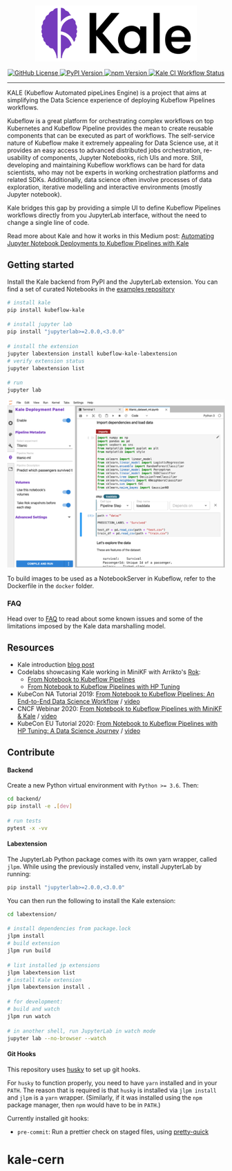 <p align="center">
<img alt="Kale Logo" src="https://raw.githubusercontent.com/kubeflow-kale/kale/master/docs/imgs/kale_logo.png" height="130">
</p>
<p align="center">
<a href="#">
  <img alt="GitHub License" src="https://badgen.net/github/license/kubeflow-kale/kale">
</a>
<a target="_blank" href="https://pypi.org/project/kubeflow-kale/">
    <img alt="PyPI Version" src="https://badgen.net/pypi/v/kubeflow-kale">
</a>
<a target="_blank" href="https://www.npmjs.com/package/kubeflow-kale-labextension">
  <img alt="npm Version" src="https://badgen.net/npm/v/kubeflow-kale-labextension">
</a>
<a target="_blank" href="https://github.com/kubeflow-kale/kale/actions">
  <img alt="Kale CI Workflow Status" src="https://github.com/kubeflow-kale/kale/workflows/CI/badge.svg">
</a>
</p>

---

KALE (Kubeflow Automated pipeLines Engine) is a project that aims at simplifying
the Data Science experience of deploying Kubeflow Pipelines workflows.

Kubeflow is a great platform for orchestrating complex workflows on top
Kubernetes and Kubeflow Pipeline provides the mean to create reusable components
that can be executed as part of workflows. The self-service nature of Kubeflow
make it extremely appealing for Data Science use, at it provides an easy access
to advanced distributed jobs orchestration, re-usability of components, Jupyter
Notebooks, rich UIs and more. Still, developing and maintaining Kubeflow
workflows can be hard for data scientists, who may not be experts in working
orchestration platforms and related SDKs. Additionally, data science often
involve processes of data exploration, iterative modelling and interactive
environments (mostly Jupyter notebook).

Kale bridges this gap by providing a simple UI to define Kubeflow Pipelines
workflows directly from you JupyterLab interface, without the need to change a
single line of code.

Read more about Kale and how it works in this Medium post:
[Automating Jupyter Notebook Deployments to Kubeflow Pipelines with Kale](https://medium.com/kubeflow/automating-jupyter-notebook-deployments-to-kubeflow-pipelines-with-kale-a4ede38bea1f)

## Getting started

Install the Kale backend from PyPI and the JupyterLab extension. You can find a
set of curated Notebooks in the
[examples repository](https://github.com/kubeflow-kale/examples)

```bash
# install kale
pip install kubeflow-kale

# install jupyter lab
pip install "jupyterlab>=2.0.0,<3.0.0"

# install the extension
jupyter labextension install kubeflow-kale-labextension
# verify extension status
jupyter labextension list

# run
jupyter lab
```

<img alt="Kale JupyterLab Extension" src="https://raw.githubusercontent.com/kubeflow-kale/kale/master/docs/imgs/labextension.png"/>

To build images to be used as a NotebookServer in Kubeflow, refer to the
Dockerfile in the `docker` folder.

### FAQ

Head over to [FAQ](FAQ.md) to read about some known issues and some of the
limitations imposed by the Kale data marshalling model.

## Resources

- Kale introduction [blog post](https://medium.com/kubeflow/automating-jupyter-notebook-deployments-to-kubeflow-pipelines-with-kale-a4ede38bea1f)
- Codelabs showcasing Kale working in MiniKF with Arrikto's [Rok](https://www.arrikto.com/):
  - [From Notebook to Kubeflow Pipelines](https://codelabs.developers.google.com/codelabs/cloud-kubeflow-minikf-kale/#0)
  - [From Notebook to Kubeflow Pipelines with HP Tuning](https://arrik.to/demowfhp)
- KubeCon NA Tutorial 2019: [From Notebook to Kubeflow Pipelines: An End-to-End Data Science Workflow](https://kccncna19.sched.com/event/Uaeq/tutorial-from-notebook-to-kubeflow-pipelines-an-end-to-end-data-science-workflow-michelle-casbon-google-stefano-fioravanzo-fondazione-bruno-kessler-ilias-katsakioris-arrikto?iframe=no&w=100%&sidebar=yes&bg=no)
  / [video](http://youtube.com/watch?v=C9rJzTzVzvQ)
- CNCF Webinar 2020: [From Notebook to Kubeflow Pipelines with MiniKF & Kale](https://www.cncf.io/webinars/from-notebook-to-kubeflow-pipelines-with-minikf-kale/)
  / [video](https://www.youtube.com/watch?v=1fX9ZFWkvvs)
- KubeCon EU Tutorial 2020: [From Notebook to Kubeflow Pipelines with HP Tuning: A Data Science Journey](https://kccnceu20.sched.com/event/ZerG/tutorial-from-notebook-to-kubeflow-pipelines-with-hp-tuning-a-data-science-journey-stefano-fioravanzo-ilias-katsakioris-arrikto)
  / [video](https://www.youtube.com/watch?v=QK0NxhyADpM)

## Contribute

#### Backend

Create a new Python virtual environment with `Python >= 3.6`. Then:

```bash
cd backend/
pip install -e .[dev]

# run tests
pytest -x -vv
```

#### Labextension

The JupyterLab Python package comes with its own yarn wrapper, called `jlpm`.
While using the previously installed venv, install JupyterLab by running:

```bash
pip install "jupyterlab>=2.0.0,<3.0.0"
```

You can then run the following to install the Kale extension:

```bash
cd labextension/

# install dependencies from package.lock
jlpm install
# build extension
jlpm run build

# list installed jp extensions
jlpm labextension list
# install Kale extension
jlpm labextension install .

# for development:
# build and watch
jlpm run watch

# in another shell, run JupyterLab in watch mode
jupyter lab --no-browser --watch
```

#### Git Hooks

This repository uses
[husky](https://github.com/typicode/husky)
to set up git hooks.

For `husky` to function properly, you need to have `yarn` installed and in your
`PATH`. The reason that is required is that `husky` is installed via
`jlpm install` and `jlpm` is a `yarn` wrapper. (Similarly, if it was installed
using the `npm` package manager, then `npm` would have to be in `PATH`.)

Currently installed git hooks:

- `pre-commit`: Run a prettier check on staged files, using
  [pretty-quick](https://github.com/azz/pretty-quick)
# kale-cern
